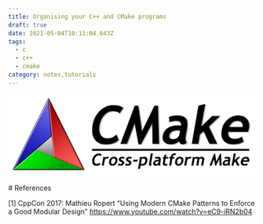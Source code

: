 ```yaml
---
title: Organising your C++ and CMake programs
draft: true
date: 2021-05-04T10:11:04.643Z
tags:
  - c
  - c++
  - cmake
category: notes,tutorials
---
```

![CMake Logo](/uploads/cmake.png "Almighty CMake, maker of build systems")

\# References

\[1] CppCon 2017: Mathieu Ropert “Using Modern CMake Patterns to Enforce a Good Modular Design” https://www.youtube.com/watch?v=eC9-iRN2b04